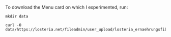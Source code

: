 To download the Menu card on which I experimented, run:

```
mkdir data

curl -O data/https://losteria.net/fileadmin/user_upload/losteria_ernaehrungsfibel_032022_interim_AT_website.pdf
```